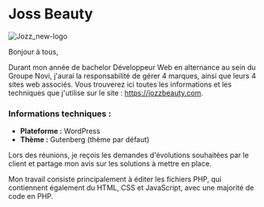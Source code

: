 # Joss Beauty
![Jozz_new-logo](https://github.com/user-attachments/assets/b16a160c-efc7-4c5a-a6b8-4e257a0cc753)



Bonjour à tous,

Durant mon année de bachelor Développeur Web en alternance au sein du Groupe Novi, j'aurai la responsabilité de gérer 4 marques, ainsi que leurs 4 sites web associés.
Vous trouverez ici toutes les informations et les techniques que j'utilise sur le site : https://jozzbeauty.com.

### Informations techniques : 
- **Plateforme :** WordPress
- **Thème :** Gutenberg (thème par défaut)

Lors des réunions, je reçois les demandes d'évolutions souhaitées par le client et partage mon avis sur les solutions à mettre en place. 

Mon travail consiste principalement à éditer les fichiers PHP, qui contiennent également du HTML, CSS et JavaScript, avec une majorité de code en PHP.
